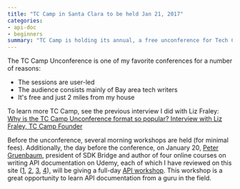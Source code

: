 ```yaml
---
title: "TC Camp in Santa Clara to be held Jan 21, 2017"
categories:
- api-doc
- beginners
summary: "TC Camp is holding its annual, a free unconference for Tech Comm on Jan. 21 in Santa Clara. TC Camp starts with morning workshops given by experts in the field for a nominal fee. The unconference follows, where attendees vote on the topics to be discussed. It is a great event for networking and exchanging ideas."
---
```


The TC Camp Unconference is one of my favorite conferences for a number of reasons:

* The sessions are user-led
* The audience consists mainly of Bay area tech writers
* It's free and just 2 miles from my house

To learn more TC Camp, see the previous interview I did with Liz Fraley: [Why is the TC Camp Unconference format so popular? Interview with Liz Fraley, TC Camp Founder](http://idratherbewriting.com/2016/01/06/tc-camp-unconference-interview-with-liz-fraley/)

Before the unconference, several morning workshops are held (for minimal fees). Additionally, the day before the conference, on January 20, [Peter Gruenbaum](https://www.udemy.com/user/petergruenbaum/), president of SDK Bridge and author of four online courses on writing API documentation on Udemy, each of which I have reviewed on this site ([1][1], [2][2], [3][3], [4][4]), will be giving a full-day [API workshop](http://www.tccamp.org/2016/12/api-workshop-tc-camp-west-2017/). This workshop is a great opportunity to learn API documentation from a guru in the field.


[4]: http://idratherbewriting.com/2016/11/13/review-of-coding-for-writers-peter-gruenbaum-udacity/

[3]: http://idratherbewriting.com/2016/02/08/third-api-course-from-peter-gruenbaum/

[2]: http://idratherbewriting.com/2015/07/24/udemy-course-on-api-technical-writing-part-two/

[1]: http://idratherbewriting.com/2015/05/22/api-technical-writing-course-on-udemy/